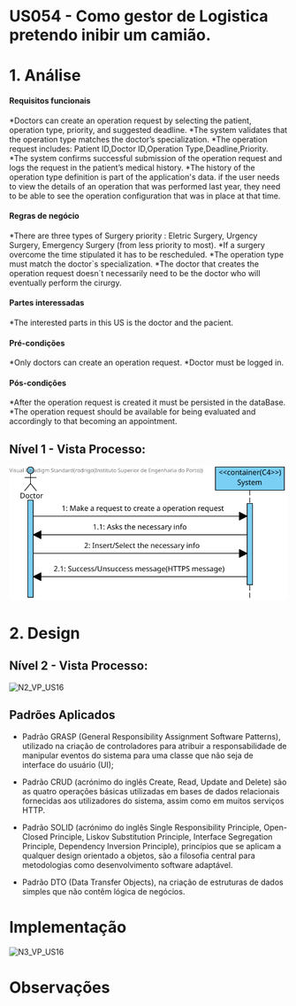 # US054 - Como gestor de Logistica pretendo inibir um camião.

# 1. Análise

#### Requisitos funcionais

*Doctors can create an operation request by selecting the patient, operation type, priority, and suggested deadline.
*The system validates that the operation type matches the doctor’s specialization.
*The operation request includes: Patient ID,Doctor ID,Operation Type,Deadline,Priority.
*The system confirms successful submission of the operation request and logs the request in the patient’s medical history.
*The history of the operation type definition is part of the application's data. if the user needs to view the details of an operation that was performed last year, they need to be able to see the operation configuration that was in place at that time.


#### Regras de negócio

*There are three types of Surgery priority : Eletric Surgery, Urgency Surgery, Emergency Surgery (from less priority to most).
*If a surgery overcome the time stipulated it has to be rescheduled.
*The operation type must match the doctor`s specialization.
*The doctor that creates the operation request doesn´t  necessarily need to be the doctor who will eventually perform the cirurgy.

#### Partes interessadas

*The interested parts in this US is the doctor and the pacient.

#### Pré-condições

*Only doctors can create an operation request.
*Doctor must be logged in.
 
#### Pós-condições

*After the operation request is created it must be persisted in the dataBase.
*The operation request should be available for being evaluated and accordingly to that becoming an appointment.  

## Nível 1 - Vista Processo:
![N1_VP_US16](docs/Sprint_1/US_5.1.16/L1/L1view.svg)


# 2. Design

## Nível 2 - Vista Processo:
![N2_VP_US16](docs/Sprint1/US_5.1.16/L2/L2view.svg)

##  Padrões Aplicados

* Padrão GRASP (General Responsibility Assignment Software Patterns), utilizado na criação de controladores para atribuir a responsabilidade de manipular eventos do sistema para uma classe que não seja de interface do usuário (UI);

* Padrão CRUD (acrónimo do inglês Create, Read, Update and Delete) são as quatro operações básicas utilizadas em bases de dados relacionais fornecidas aos utilizadores do sistema, assim como em muitos serviços HTTP.

* Padrão SOLID (acrónimo do inglês Single Responsibility Principle, Open-Closed Principle, Liskov Substitution Principle, Interface Segregation Principle, Dependency Inversion Principle), princípios que se aplicam a qualquer design orientado a objetos, são a filosofia central para metodologias como desenvolvimento software adaptável.

* Padrão DTO (Data Transfer Objects), na criação de estruturas de dados simples que não contêm lógica de negócios.


# Implementação
![N3_VP_US16](docs/Sprint1/US_5.1.16/L3/L3view.svg)

# Observações